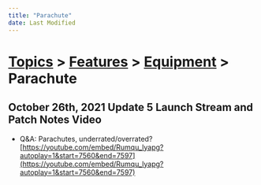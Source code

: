 ```yaml
---
title: "Parachute"
date: Last Modified
---
```

# [Topics](../../../topics.md) > [Features](../../../topics/features.md) > [Equipment](../../../topics/features/equipment.md) > Parachute

## October 26th, 2021 Update 5 Launch Stream and Patch Notes Video
* Q&A: Parachutes, underrated/overrated? [https://youtube.com/embed/Rumqu_lyapg?autoplay=1&start=7560&end=7597](https://youtube.com/embed/Rumqu_lyapg?autoplay=1&start=7560&end=7597)
